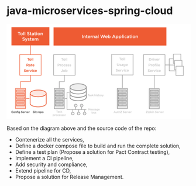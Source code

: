 # java-microservices-spring-cloud

![image info](./application_design.png)

Based on the diagram above and the source code of the repo:

- Contenerize all the services,
- Define a docker compose file to build and run the complete solution,
- Define a test plan (Propose a solution for Pact Contract testing),
- Implement a CI pipeline,
- Add security and compliance,
- Extend pipeline for CD,
- Propose a solution for Release Management.